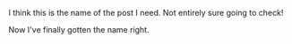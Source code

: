 I think this is the name of the post I need. Not entirely sure going to check!

Now I've finally gotten the name right.
